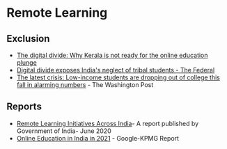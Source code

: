 # Remote Learning

## Exclusion

* [The digital divide: Why Kerala is not ready for the online education plunge](https://www.policycircle.org/life/the-digital-divide-why-kerala-is-not-ready-for-the-online-education-plunge/)
* [Digital divide exposes India's neglect of tribal students - The Federal](https://thefederal.com/the-eighth-column/digital-divide-exposes-Indias-neglect-of-tribal-students/?doing_wp_cron=1595908409.2841091156005859375000)
* [The latest crisis: Low-income students are dropping out of college this fall in alarming numbers](https://www.washingtonpost.com/business/2020/09/16/college-enrollment-down/) - The Washington Post

## Reports

* [Remote Learning Initiatives Across India](https://www.mhrd.gov.in/sites/upload_files/mhrd/files/India_Report_Digital_Education_0.pdf)- A report published by Government of India- June 2020
* [Online Education in India in 2021](https://assets.kpmg/content/dam/kpmg/in/pdf/2017/05/Online-Education-in-India-2021.pdf) - Google-KPMG Report 




